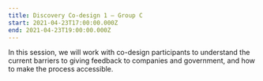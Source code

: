 ```yaml
---
title: Discovery Co-design 1 – Group C
start: 2021-04-23T17:00:00.000Z
end: 2021-04-23T19:00:00.000Z
---
```

In this session, we will work with co-design participants to understand the current barriers to giving feedback to companies and government, and how to make the process accessible.

